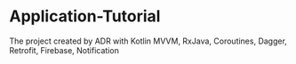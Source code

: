 # Application-Tutorial
The project created by ADR with
Kotlin MVVM, RxJava, Coroutines, Dagger, Retrofit, Firebase, Notification